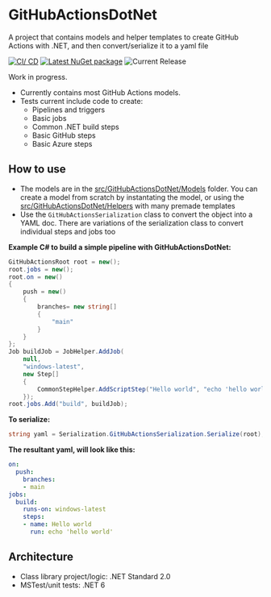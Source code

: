 # GitHubActionsDotNet
A project that contains models and helper templates to create GitHub Actions with .NET, and then convert/serialize it to a yaml file

[![CI/ CD](https://github.com/samsmithnz/GitHubActionsDotNet/actions/workflows/CICD.yml/badge.svg)](https://github.com/samsmithnz/GitHubActionsDotNet/actions/workflows/CICD.yml)
[![Latest NuGet package](https://img.shields.io/nuget/v/GitHubActionsDotNet)](https://www.nuget.org/packages/GitHubActionsDotNet/)
![Current Release](https://img.shields.io/github/release/samsmithnz/GitHubActionsDotNet/all.svg)

Work in progress. 
- Currently contains most GitHub Actions models.
- Tests current include code to create:
    - Pipelines and triggers
    - Basic jobs
    - Common .NET build steps
    - Basic GitHub steps
    - Basic Azure steps

## How to use

- The models are in the [src/GitHubActionsDotNet/Models](https://github.com/samsmithnz/GitHubActionsDotNet/tree/main/src/GitHubActionsDotNet/Models) folder. You can create a model from scratch by instantating the model, or using the [src/GitHubActionsDotNet/Helpers](https://github.com/samsmithnz/GitHubActionsDotNet/tree/main/src/GitHubActionsDotNet/Helpers) with many premade templates
- Use the `GitHubActionsSerialization` class to convert the object into a YAML doc. There are variations of the serialization class to convert individual steps and jobs too

**Example C# to build a simple pipeline with GitHubActionsDotNet:**
```C#
GitHubActionsRoot root = new();
root.jobs = new();
root.on = new()
{ 
    push = new() 
    { 
        branches= new string[]
        {
            "main"
        }
    }
};
Job buildJob = JobHelper.AddJob(
    null,
    "windows-latest",
    new Step[]
    {
        CommonStepHelper.AddScriptStep("Hello world", "echo 'hello world'")
    });
root.jobs.Add("build", buildJob);
```

**To serialize:**
```C#
string yaml = Serialization.GitHubActionsSerialization.Serialize(root);
```

**The resultant yaml, will look like this:**
```YAML
on:
  push:
    branches:
    - main
jobs:
  build:
    runs-on: windows-latest
    steps:
    - name: Hello world
      run: echo 'hello world'
```


## Architecture
- Class library project/logic: .NET Standard 2.0
- MSTest/unit tests: .NET 6
